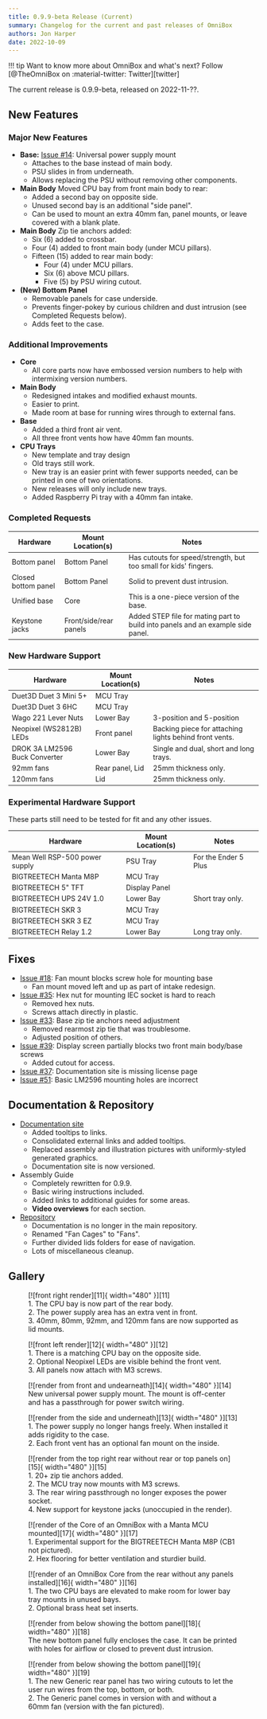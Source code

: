 ```yaml
---
title: 0.9.9-beta Release (Current)
summary: Changelog for the current and past releases of OmniBox
authors: Jon Harper
date: 2022-10-09
---
```


!!! tip
    Want to know more about OmniBox and what's next? Follow [@TheOmniBox on :material-twitter: Twitter][twitter]

The current release is 0.9.9-beta, released on 2022-11-??.

## New Features

### Major New Features

- **Base:** [Issue #14][1]: Universal power supply mount
    - Attaches to the base instead of main body.
    - PSU slides in from underneath.
    - Allows replacing the PSU without removing other components.
- **Main Body** Moved CPU bay from front main body to rear:
    - Added a second bay on opposite side.
    - Unused second bay is an additional "side panel".
    - Can be used to mount an extra 40mm fan, panel mounts, or leave covered with a blank plate.
- **Main Body** Zip tie anchors added:
    - Six (6) added to crossbar.
    - Four (4) added to front main body (under MCU pillars).
    - Fifteen (15) added to rear main body:
        - Four (4) under MCU pillars.
        - Six (6) above MCU pillars.
        - Five (5) by PSU wiring cutout.
- **(New) Bottom Panel** 
    - Removable panels for case underside.
    - Prevents finger-pokey by curious children and dust intrusion (see Completed Requests below).
    - Adds feet to the case.

### Additional Improvements

- **Core** 
    - All core parts now have embossed version numbers to help with intermixing version numbers.
- **Main Body**
    - Redesigned intakes and modified exhaust mounts.
    - Easier to print.
    - Made room at base for running wires through to external fans.
- **Base** 
    - Added a third front air vent.
    - All three front vents how have 40mm fan mounts.
- **CPU Trays**
    - New template and tray design
    - Old trays still work.
    - New tray is an easier print with fewer supports needed, can be printed in one of two orientations.
    - New releases will only include new trays.
    - Added Raspberry Pi tray with a 40mm fan intake.

### Completed Requests

| Hardware | Mount Location(s) | Notes |
|----------|-------------------|-------|
| Bottom panel | Bottom Panel | Has cutouts for speed/strength, but too small for kids' fingers. |
| Closed bottom panel | Bottom Panel | Solid to prevent dust intrusion. |
| Unified base | Core | This is a one-piece version of the base. |
| Keystone jacks | Front/side/rear panels | Added STEP file for mating part to build into panels and an example side panel. |

### New Hardware Support

| Hardware                          | Mount Location(s) | Notes |
|-----------------------------------|-------------------|-------|
| Duet3D Duet 3 Mini 5+             | MCU Tray          | |
| Duet3D Duet 3 6HC                 | MCU Tray          | |
| Wago 221 Lever Nuts               | Lower Bay         | 3-position and 5-position |
| Neopixel (WS2812B) LEDs           | Front panel       | Backing piece for attaching lights behind front vents. |
| DROK 3A LM2596 Buck Converter     | Lower Bay         | Single and dual, short and long trays. |
| 92mm fans                         | Rear panel, Lid   | 25mm thickness only.  |
| 120mm fans                        | Lid               | 25mm thickness only.  |

### Experimental Hardware Support

These parts still need to be tested for fit and any other issues.

| Hardware                          | Mount Location(s) | Notes                 |
|-----------------------------------|-------------------|-----------------------|
| Mean Well RSP-500 power supply    | PSU Tray          | For the Ender 5 Plus  |
| BIGTREETECH Manta M8P             | MCU Tray          |                       |
| BIGTREETECH 5" TFT                | Display Panel     |                       |
| BIGTREETECH UPS 24V 1.0           | Lower Bay         | Short tray only.      |
| BIGTREETECH SKR 3                 | MCU Tray          |                       |
| BIGTREETECH SKR 3 EZ              | MCU Tray          |                       |
| BIGTREETECH Relay 1.2             | Lower Bay         | Long tray only.       |

## Fixes

- [Issue #18][2]: Fan mount blocks screw hole for mounting base
    - Fan mount moved left and up as part of intake redesign.
- [Issue #35][3]: Hex nut for mounting IEC socket is hard to reach
    - Removed hex nuts.
    - Screws attach directly in plastic.
- [Issue #33][4]: Base zip tie anchors need adjustment
    - Removed rearmost zip tie that was troublesome.
    - Adjusted position of others.
- [Issue #39][5]: Display screen partially blocks two front main body/base screws
    - Added cutout for access.
- [Issue #37][6]: Documentation site is missing license page
- [Issue #51][7]: Basic LM2596 mounting holes are incorrect


## Documentation & Repository

- [Documentation site](https://jon-harper.github.io/OmniBox)
    - Added tooltips to links.
    - Consolidated external links and added tooltips.
    - Replaced assembly and illustration pictures with uniformly-styled generated graphics.
    - Documentation site is now versioned.
- Assembly Guide
    - Completely rewritten for 0.9.9.
    - Basic wiring instructions included.
    - Added links to additional guides for some areas.
    - **Video overviews** for each section.
- [Repository](https://github.com/jon-harper/OmniBox)
    - Documentation is no longer in the main repository.
    - Renamed "Fan Cages" to "Fans".
    - Further divided lids folders for ease of navigation.
    - Lots of miscellaneous cleanup.
## Gallery

<figure markdown>
  [![front right render][11]{ width="480" }][11]
  <figcaption>1. The CPU bay is now part of the rear body.<br>2. The power supply area has an extra vent in front.<br>3. 40mm, 80mm, 92mm, and 120mm fans are now supported as lid mounts.</figcaption>
</figure>

<figure markdown>
  [![front left render][12]{ width="480" }][12]
  <figcaption>1. There is a matching CPU bay on the opposite side.<br>2. Optional Neopixel LEDs are visible behind the front vent.<br>3. All panels now attach with M3 screws.</figcaption>
</figure>

<figure markdown>
  [![render from front and undearneath][14]{ width="480" }][14]
  <figcaption>New universal power supply mount. The mount is off-center and has a passthrough for power switch wiring.</figcaption>
</figure>

<figure markdown>
  [![render from the side and underneath][13]{ width="480" }][13]
  <figcaption>1. The power supply no longer hangs freely. When installed it adds rigidity to the case.<br>2. Each front vent has an optional fan mount on the inside.</figcaption>
</figure>

<figure markdown>
  [![render from the top right rear without rear or top panels on][15]{ width="480" }][15]
  <figcaption>1. 20+ zip tie anchors added.<br>2. The MCU tray now mounts with M3 screws.<br>3. The rear wiring passthrough no longer exposes the power socket.<br>4. New support for keystone jacks (unoccupied in the render).</figcaption>
</figure>

<figure markdown>
  [![render of the Core of an OmniBox with a Manta MCU mounted][17]{ width="480" }][17]
  <figcaption>1. Experimental support for the BIGTREETECH Manta M8P (CB1 not pictured).<br>2. Hex flooring for better ventilation and sturdier build.</figcaption>
</figure>

<figure markdown>
  [![render of an OmniBox Core from the rear without any panels installed][16]{ width="480" }][16]
  <figcaption>1. The two CPU bays are elevated to make room for lower bay tray mounts in unused bays.<br>2. Optional brass heat set inserts.</figcaption>
</figure>

<figure markdown>
  [![render from below showing the bottom panel][18]{ width="480" }][18]
  <figcaption>The new bottom panel fully encloses the case. It can be printed with holes for airflow or closed to prevent dust intrusion.</figcaption>
</figure>

<figure markdown>
  [![render from below showing the bottom panel][19]{ width="480" }][19]
  <figcaption>1. The new Generic rear panel has two wiring cutouts to let the user run wires from the top, bottom, or both.<br>2. The Generic panel comes in version with and without a 60mm fan (version with the fan pictured).</figcaption>
</figure>

[1]: https://github.com/jon-harper/OmniBox/issues/14
[2]: https://github.com/jon-harper/OmniBox/issues/18
[3]: https://github.com/jon-harper/OmniBox/issues/35
[4]: https://github.com/jon-harper/OmniBox/issues/33
[5]: https://github.com/jon-harper/OmniBox/issues/39
[6]: https://github.com/jon-harper/OmniBox/issues/37
[7]: https://github.com/jon-harper/OmniBox/issues/51

[11]: ../img/gallery_0.9.9/render1.png
[12]: ../img/gallery_0.9.9/render2.png
[13]: ../img/gallery_0.9.9/render3.png
[14]: ../img/gallery_0.9.9/render4.png
[15]: ../img/gallery_0.9.9/render5.png
[16]: ../img/gallery_0.9.9/render6.png
[17]: ../img/gallery_0.9.9/render7.png
[18]: ../img/gallery_0.9.9/render8.png
[19]: ../img/gallery_0.9.9/render9.png